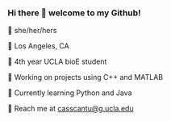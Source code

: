 ### Hi there 🌱 welcome to my Github!

🌼 she/her/hers

🌸 Los Angeles, CA

🌺 4th year UCLA bioE student

🌷 Working on projects using C++ and MATLAB

🌹 Currently learning Python and Java

🌻 Reach me at casscantu@g.ucla.edu

